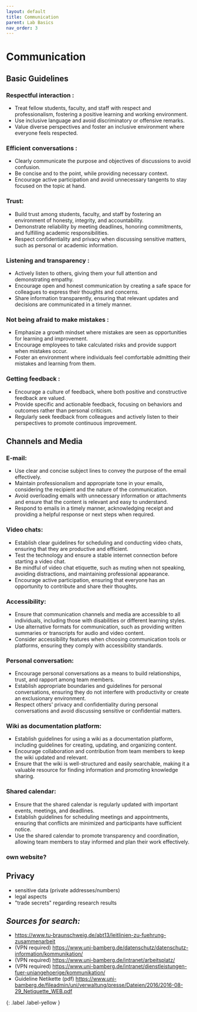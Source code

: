 ```yaml
---
layout: default
title: Communication
parent: Lab Basics
nav_order: 3
---
```


# Communication

## Basic Guidelines 
### Respectful interaction :
- Treat fellow students, faculty, and staff with respect and professionalism, fostering a positive learning and working environment.
- Use inclusive language and avoid discriminatory or offensive remarks.
- Value diverse perspectives and foster an inclusive environment where everyone feels respected.
### Efficient conversations :
- Clearly communicate the purpose and objectives of discussions to avoid confusion.
- Be concise and to the point, while providing necessary context.
- Encourage active participation and avoid unnecessary tangents to stay focused on the topic at hand.
### Trust:
- Build trust among students, faculty, and staff by fostering an environment of honesty, integrity, and accountability.
- Demonstrate reliability by meeting deadlines, honoring commitments, and fulfilling academic responsibilities.
- Respect confidentiality and privacy when discussing sensitive matters, such as personal or academic information.
### Listening and transparency :
- Actively listen to others, giving them your full attention and demonstrating empathy.
- Encourage open and honest communication by creating a safe space for colleagues to express their thoughts and concerns.
- Share information transparently, ensuring that relevant updates and decisions are communicated in a timely manner.
### Not being afraid to make mistakes :
- Emphasize a growth mindset where mistakes are seen as opportunities for learning and improvement.
- Encourage employees to take calculated risks and provide support when mistakes occur.
- Foster an environment where individuals feel comfortable admitting their mistakes and learning from them.
### Getting feedback :
- Encourage a culture of feedback, where both positive and constructive feedback are valued.
- Provide specific and actionable feedback, focusing on behaviors and outcomes rather than personal criticism.
- Regularly seek feedback from colleagues and actively listen to their perspectives to promote continuous improvement.


## Channels and Media

### E-mail:
- Use clear and concise subject lines to convey the purpose of the email effectively.
- Maintain professionalism and appropriate tone in your emails, considering the recipient and the nature of the communication.
- Avoid overloading emails with unnecessary information or attachments and ensure that the content is relevant and easy to understand.
- Respond to emails in a timely manner, acknowledging receipt and providing a helpful response or next steps when required.
### Video chats:
- Establish clear guidelines for scheduling and conducting video chats, ensuring that they are productive and efficient.
- Test the technology and ensure a stable internet connection before starting a video chat.
- Be mindful of video chat etiquette, such as muting when not speaking, avoiding distractions, and maintaining professional appearance.
- Encourage active participation, ensuring that everyone has an opportunity to contribute and share their thoughts.
### Accessibility:
- Ensure that communication channels and media are accessible to all individuals, including those with disabilities or different learning styles.
- Use alternative formats for communication, such as providing written summaries or transcripts for audio and video content.
- Consider accessibility features when choosing communication tools or platforms, ensuring they comply with accessibility standards.
### Personal conversation:
- Encourage personal conversations as a means to build relationships, trust, and rapport among team members.
- Establish appropriate boundaries and guidelines for personal conversations, ensuring they do not interfere with productivity or create an exclusionary environment.
- Respect others' privacy and confidentiality during personal conversations and avoid discussing sensitive or confidential matters.
### Wiki as documentation platform:
- Establish guidelines for using a wiki as a documentation platform, including guidelines for creating, updating, and organizing content.
- Encourage collaboration and contribution from team members to keep the wiki updated and relevant.
- Ensure that the wiki is well-structured and easily searchable, making it a valuable resource for finding information and promoting knowledge sharing.
### Shared calendar:
- Ensure that the shared calendar is regularly updated with important events, meetings, and deadlines.
- Establish guidelines for scheduling meetings and appointments, ensuring that conflicts are minimized and participants have sufficient notice.
- Use the shared calendar to promote transparency and coordination, allowing team members to stay informed and plan their work effectively.
### own website?

## Privacy
* sensitive data (private addresses/numbers)
* legal aspects
* "trade secrets" regarding research results

*Sources for search:*
- 
* https://www.tu-braunschweig.de/abt13/leitlinien-zu-fuehrung-zusammenarbeit
* (VPN required) https://www.uni-bamberg.de/datenschutz/datenschutz-information/kommunikation/
* (VPN required) https://www.uni-bamberg.de/intranet/arbeitsplatz/
* (VPN required) https://www.uni-bamberg.de/intranet/dienstleistungen-fuer-uniangehoerige/kommunikation/
* Guideline Netikette (pdf) https://www.uni-bamberg.de/fileadmin/uni/verwaltung/presse/Dateien/2016/2016-08-29_Netiquette_WEB.pdf

{: .label .label-yellow }
